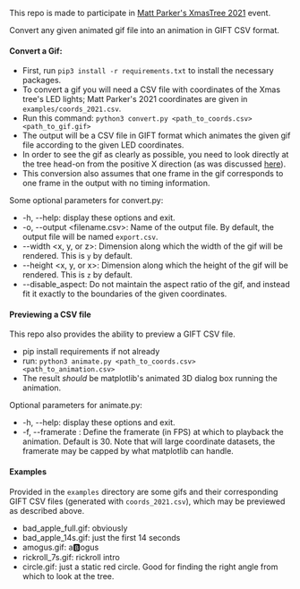 This repo is made to participate in [Matt Parker's XmasTree 2021](https://github.com/standupmaths/xmastree2021) event.

Convert any given animated gif file into an animation in GIFT CSV format.

#### Convert a Gif:
- First, run `pip3 install -r requirements.txt` to install the necessary packages.  
- To convert a gif you will need a CSV file with coordinates of the Xmas tree's LED lights; Matt Parker's 2021 coordinates are given in `examples/coords_2021.csv`.  
- Run this command:  `python3 convert.py <path_to_coords.csv> <path_to_gif.gif>`
- The output will be a CSV file in GIFT format which animates the given gif file according to the given LED coordinates.  
- In order to see the gif as clearly as possible, you need to look directly at the tree head-on from the positive X direction (as was discussed [here](https://github.com/standupmaths/xmastree2021/issues/21#issuecomment-1002297485)).
- This conversion also assumes that one frame in the gif corresponds to one frame in the output with no timing information.

Some optional parameters for convert.py:
- -h, --help:  display these options and exit.
- -o, --output <filename.csv>: Name of the output file. By default, the output file will be named `export.csv`.
- --width <x, y, or z>: Dimension along which the width of the gif will be rendered. This is `y` by default.
- --height <x, y, or x>: Dimension along which the height of the gif will be rendered. This is `z` by default.
- --disable_aspect: Do not maintain the aspect ratio of the gif, and instead fit it exactly to the boundaries of the given coordinates.


#### Previewing a CSV file
This repo also provides the ability to preview a GIFT CSV file.
- pip install requirements if not already
- run: `python3 animate.py <path_to_coords.csv> <path_to_animation.csv>`
- The result *should* be matplotlib's animated 3D dialog box running the animation.

Optional parameters for animate.py:
- -h, --help: display these options and exit.
- -f, --framerate <integer>: Define the framerate (in FPS) at which to playback the animation. Default is 30. Note that will large coordinate datasets, the framerate may be capped by what matplotlib can handle.


#### Examples
Provided in the `examples` directory are some gifs and their corresponding GIFT CSV files (generated with `coords_2021.csv`), which may be previewed as described above.
- bad_apple_full.gif: obviously
- bad_apple_14s.gif: just the first 14 seconds
- amogus.gif: a🅱ogus
- rickroll_7s.gif: rickroll intro
- circle.gif: just a static red circle. Good for finding the right angle from which to look at the tree.